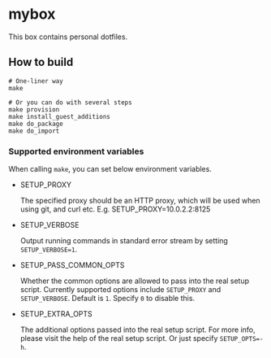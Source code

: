 # mybox

This box contains personal dotfiles.

## How to build

```
# One-liner way
make

# Or you can do with several steps
make provision
make install_guest_additions
make do_package
make do_import
```

### Supported environment variables

When calling `make`, you can set below environment variables.

* SETUP_PROXY

  The specified proxy should be an HTTP proxy, which will be used when using
  git, and curl etc. E.g. SETUP_PROXY=10.0.2.2:8125

* SETUP_VERBOSE

  Output running commands in standard error stream by setting `SETUP_VERBOSE=1`.

* SETUP_PASS_COMMON_OPTS

  Whether the common options are allowed to pass into the real setup script.
  Currently supported options include `SETUP_PROXY` and `SETUP_VERBOSE`. Default
  is `1`.  Specify `0` to disable this.

* SETUP_EXTRA_OPTS

  The additional options passed into the real setup script. For more info,
  please visit the help of the real setup script. Or just specify
  `SETUP_OPTS=-h`.
